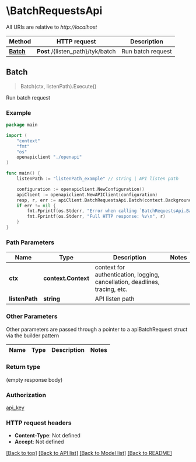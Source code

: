 # \BatchRequestsApi

All URIs are relative to *http://localhost*

Method | HTTP request | Description
------------- | ------------- | -------------
[**Batch**](BatchRequestsApi.md#Batch) | **Post** /{listen_path}/tyk/batch | Run batch request



## Batch

> Batch(ctx, listenPath).Execute()

Run batch request

### Example

```go
package main

import (
    "context"
    "fmt"
    "os"
    openapiclient "./openapi"
)

func main() {
    listenPath := "listenPath_example" // string | API listen path

    configuration := openapiclient.NewConfiguration()
    apiClient := openapiclient.NewAPIClient(configuration)
    resp, r, err := apiClient.BatchRequestsApi.Batch(context.Background(), listenPath).Execute()
    if err != nil {
        fmt.Fprintf(os.Stderr, "Error when calling `BatchRequestsApi.Batch``: %v\n", err)
        fmt.Fprintf(os.Stderr, "Full HTTP response: %v\n", r)
    }
}
```

### Path Parameters


Name | Type | Description  | Notes
------------- | ------------- | ------------- | -------------
**ctx** | **context.Context** | context for authentication, logging, cancellation, deadlines, tracing, etc.
**listenPath** | **string** | API listen path | 

### Other Parameters

Other parameters are passed through a pointer to a apiBatchRequest struct via the builder pattern


Name | Type | Description  | Notes
------------- | ------------- | ------------- | -------------


### Return type

 (empty response body)

### Authorization

[api_key](../README.md#api_key)

### HTTP request headers

- **Content-Type**: Not defined
- **Accept**: Not defined

[[Back to top]](#) [[Back to API list]](../README.md#documentation-for-api-endpoints)
[[Back to Model list]](../README.md#documentation-for-models)
[[Back to README]](../README.md)

